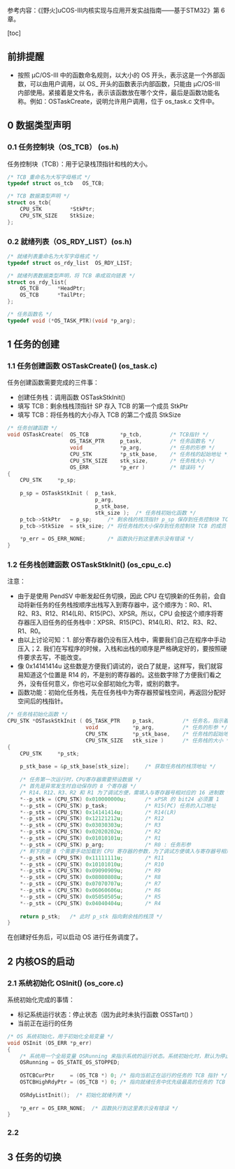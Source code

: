 参考内容：《[野火]uCOS-III内核实现与应用开发实战指南——基于STM32》第 6 章。

[toc]

## 前排提醒

-  按照 μC/OS-III 中的函数命名规则，以大小的 OS 开头，表示这是一个外部函数，可以由用户调用，以 OS_ 开头的函数表示内部函数，只能由 μC/OS-III 内部使用。紧接着是文件名，表示该函数放在哪个文件，最后是函数功能名称。例如：OSTaskCreate，说明允许用户调用，位于 os_task.c 文件中。

## 0 数据类型声明
### 0.1 任务控制块（OS_TCB） (os.h)

任务控制块（TCB）：用于记录栈顶指针和栈的大小。

```c
/* TCB 重命名为大写字母格式 */
typedef struct os_tcb	OS_TCB;

/* TCB 数据类型声明 */
struct os_tcb{
	CPU_STK			*StkPtr;
	CPU_STK_SIZE	StkSize;
};
```

### 0.2 就绪列表（OS_RDY_LIST）(os.h)

```c
/* 就绪列表重命名为大写字母格式 */
typedef struct os_rdy_list	OS_RDY_LIST;

/* 就绪列表数据类型声明，将 TCB 串成双向链表 */
struct os_rdy_list{
	OS_TCB		*HeadPtr;
	OS_TCB		*TailPtr;
};

/* 任务函数名 */
typedef void (*OS_TASK_PTR)(void *p_arg);
```

## 1 任务的创建
### 1.1 任务创建函数 OSTaskCreate() (os_task.c)

任务创建函数需要完成的三件事：
- 创建任务栈：调用函数 OSTaskStkInit()
- 填写 TCB：剩余栈栈顶指针 SP 存入 TCB 的第一个成员 StkPtr
- 填写 TCB：将任务栈的大小存入 TCB 的第二个成员 StkSize

```c
/* 任务创建函数 */
void OSTaskCreate( 	OS_TCB 			*p_tcb,  		/* TCB指针 */
					OS_TASK_PTR 	p_task,  		/* 任务函数名 */
					void 			*p_arg,  		/* 任务的形参 */
					CPU_STK 		*p_stk_base, 	/* 任务栈的起始地址 */
					CPU_STK_SIZE 	stk_size,		/* 任务栈大小 */
					OS_ERR 			*p_err )		/* 错误码 */
{
	CPU_STK		*p_sp;
	
	p_sp = OSTaskStkInit ( 	p_task,
							p_arg,
							p_stk_base,
							stk_size );  /* 任务栈初始化函数 */
	p_tcb->StkPtr 	= p_sp;    	/* 剩余栈的栈顶指针 p_sp 保存到任务控制块 TCB 的第一个成员 StkPtr 中 */
	p_tcb->StkSize 	= stk_size; /* 将任务栈的大小保存到任务控制块 TCB 的成员 StkSize 中 */
	
	*p_err = OS_ERR_NONE;		/* 函数执行到这里表示没有错误 */
}
```

### 1.2 任务栈创建函数 OSTaskStkInit() (os_cpu_c.c)

注意：
- 由于是使用 PendSV 中断发起任务切换，因此 CPU 在切换新的任务前，会自动将新任务的任务栈按顺序出栈写入到寄存器中，这个顺序为：R0、R1、R2、R3、R12、R14(LR)、R15(PC)、XPSR。所以，CPU 会按这个顺序将寄存器压入旧任务的任务栈中：XPSR、R15(PC)、R14(LR)、R12、R3、R2、R1、R0。
- 由以上讨论可知：1. 部分寄存器仍没有压入栈中，需要我们自己在程序中手动压入；2. 我们在写程序的时候，入栈和出栈的顺序是严格确定好的，要按照硬件要求去写，不能改变。
- 像 0x14141414u 这些数是方便我们调试的，说白了就是，这样写，我们就容易知道这个位置是 R14 的，不是别的寄存器的。这些数字除了方便我们看之外，没有任何意义，你也可以全部初始化为零，或别的数字。
- 函数功能：初始化任务栈，先在任务栈中为寄存器预留栈空间，再返回分配好空间后的栈指针。

```c
/* 任务栈初始化函数 */
CPU_STK *OSTaskStkInit ( OS_TASK_PTR 	p_task,  		/* 任务名，指示着任务的入口地址 */
						 void			*p_arg,  		/* 任务的形参 */
						 CPU_STK		*p_stk_base, 	/* 任务栈的起始地址 */
						 CPU_STK_SIZE	stk_size ) 		/* 任务栈的大小 */
{
	CPU_STK		*p_stk;
	
	p_stk_base = &p_stk_base[stk_size];		/* 获取任务栈的栈顶地址 */
	
	/* 任务第一次运行时，CPU寄存器需要预设数据 */
	/* 首先是异常发生时自动保存的 8 个寄存器 */
	/* R14、R12、R3、R2 和 R1 为了调试方便，需填入与寄存器号相对应的 16 进制数 */
	*--p_stk = (CPU_STK) 0x010000000u;		/* xPSR 的 bit24 必须置 1 		*/
	*--p_stk = (CPU_STK) p_task;			/* R15(PC) 任务的入口地址 		*/
	*--p_stk = (CPU_STK) 0x14141414u;		/* R14(LR)						*/
	*--p_stk = (CPU_STK) 0x12121212u;		/* R12							*/
	*--p_stk = (CPU_STK) 0x03030303u;		/* R3							*/
	*--p_stk = (CPU_STK) 0x02020202u;		/* R2							*/
	*--p_stk = (CPU_STK) 0x01010101u;		/* R1							*/
	*--p_stk = (CPU_STK) p_arg;				/* R0 : 任务形参  				*/
	/* 剩下的是 8 个需要手动加载到 CPU 寄存器的参数，为了调试方便填入与寄存器号相对应的 16 进制数 */
	*--p_stk = (CPU_STK) 0x11111111u;		/* R11							*/
	*--p_stk = (CPU_STK) 0x10101010u;		/* R10							*/
	*--p_stk = (CPU_STK) 0x09090909u;		/* R9							*/
	*--p_stk = (CPU_STK) 0x08080808u;		/* R8							*/
	*--p_stk = (CPU_STK) 0x07070707u;		/* R7							*/
	*--p_stk = (CPU_STK) 0x06060606u;		/* R6							*/
	*--p_stk = (CPU_STK) 0x05050505u;		/* R5							*/
	*--p_stk = (CPU_STK) 0x04040404u;		/* R4							*/
	
	return p_stk;	/* 此时 p_stk 指向剩余栈的栈顶 */
}
```
在创建好任务后，可以启动 OS 进行任务调度了。

## 2 内核OS的启动
### 2.1 系统初始化 OSInit() (os_core.c)

系统初始化完成的事情：
- 标记系统运行状态：停止状态（因为此时未执行函数 OSSTart() ）
- 当前正在运行的任务

```c
/* OS 系统初始化，用于初始化全局变量 */
void OSInit (OS_ERR *p_err)
{
	/* 系统用一个全局变量 OSRunning 来指示系统的运行状态。系统初始化时，默认为停止状态，即 OS_STATE_OS_STOPPED */
	OSRunning = OS_STATE_OS_STOPPED;
	
	OSTCBCurPtr 	= (OS_TCB *) 0; /* 指向当前正在运行的任务的 TCB 指针 */
	OSTCBHighRdyPtr = (OS_TCB *) 0; /* 指向就绪任务中优先级最高的任务的 TCB */
	
	OSRdyListInit();  /* 初始化就绪列表 */
	
	*p_err = OS_ERR_NONE;  /* 函数执行到这里表示没有错误 */
}
```

### 2.2 

## 3 任务的切换